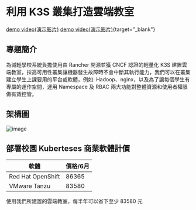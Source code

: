 # 利用 K3S 叢集打造雲端教室

<a href="https://youtu.be/ujJhTd1r0RM" target="_blank">demo video(演示影片)</a>
[demo video(演示影片)](https://youtu.be/ujJhTd1r0RM){target="_blank"}

## 專題簡介
為減輕學校系統負擔使用由 Rancher 開源並獲 CNCF 認證的輕量化  K3S 建置雲端教室，採高可用性叢集讓機器發生故障時不會中斷其執行能力，我們可以在叢集建立學生上課要用的平台或軟體，例如: Hadoop、nginx，以及為了讓每個學生有專屬的運作空間，運用 Namespace 及 RBAC 兩大功能對整體資源和使用者權限做有效控管。  

## 架構圖
![image](https://user-images.githubusercontent.com/94109275/142215707-3d1fbb5a-9c15-4f43-a7ac-2496fe5278cb.png)  


## 部署校園 Kuberteses 商業軟體計價
| 軟體              | 價格/6月 |
| ----------------- | -------- |
| Red Hat OpenShift | 86365    |
| VMware Tanzu      | 83580    |

使用我們所建置的雲端教室，每半年可以省下至少 83580 元
